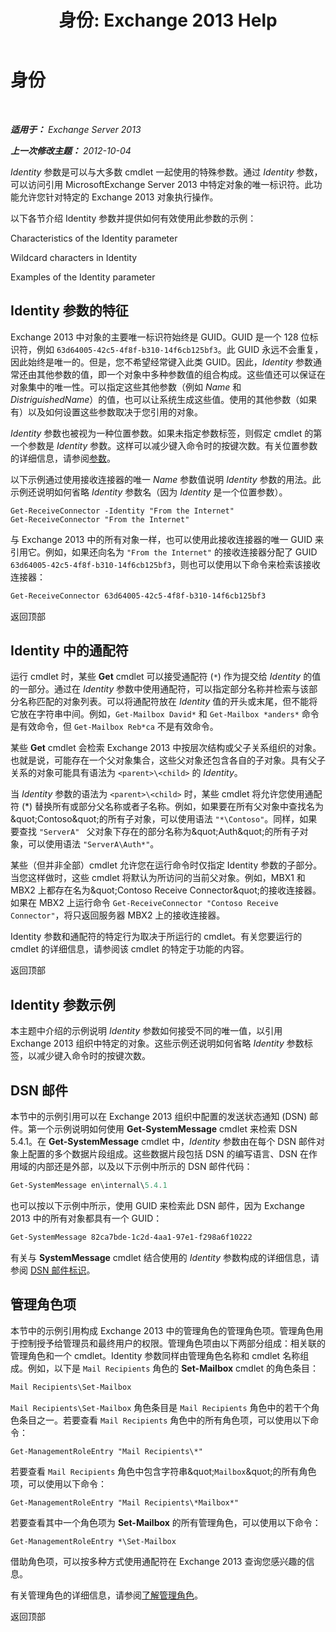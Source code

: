 ﻿---
title: '身份: Exchange 2013 Help'
TOCTitle: 身份
ms:assetid: e90fae91-37e7-4fdc-9170-44f0dc965c66
ms:mtpsurl: https://technet.microsoft.com/zh-cn/library/Bb125042(v=EXCHG.150)
ms:contentKeyID: 50491852
ms.date: 05/21/2018
mtps_version: v=EXCHG.150
ms.translationtype: MT
---

# 身份

 

_**适用于：** Exchange Server 2013_

_**上一次修改主题：** 2012-10-04_

*Identity* 参数是可以与大多数 cmdlet 一起使用的特殊参数。通过 *Identity* 参数，可以访问引用 MicrosoftExchange Server 2013 中特定对象的唯一标识符。此功能允许您针对特定的 Exchange 2013 对象执行操作。

以下各节介绍 Identity 参数并提供如何有效使用此参数的示例：

Characteristics of the Identity parameter

Wildcard characters in Identity

Examples of the Identity parameter

## Identity 参数的特征

Exchange 2013 中对象的主要唯一标识符始终是 GUID。GUID 是一个 128 位标识符，例如 `63d64005-42c5-4f8f-b310-14f6cb125bf3`。此 GUID 永远不会重复，因此始终是唯一的。但是，您不希望经常键入此类 GUID。因此，*Identity* 参数通常还由其他参数的值，即一个对象中多种参数值的组合构成。这些值还可以保证在对象集中的唯一性。可以指定这些其他参数（例如 *Name* 和 *DistriguishedName*）的值，也可以让系统生成这些值。使用的其他参数（如果有）以及如何设置这些参数取决于您引用的对象。

*Identity* 参数也被视为一种位置参数。如果未指定参数标签，则假定 cmdlet 的第一个参数是 *Identity* 参数。这样可以减少键入命令时的按键次数。有关位置参数的详细信息，请参阅[参数](https://technet.microsoft.com/zh-cn/library/bb124388\(v=exchg.150\))。

以下示例通过使用接收连接器的唯一 *Name* 参数值说明 *Identity* 参数的用法。此示例还说明如何省略 *Identity* 参数名（因为 *Identity* 是一个位置参数）。

    Get-ReceiveConnector -Identity "From the Internet"
    Get-ReceiveConnector "From the Internet"

与 Exchange 2013 中的所有对象一样，也可以使用此接收连接器的唯一 GUID 来引用它。例如，如果还向名为 `"From the Internet"` 的接收连接器分配了 GUID `63d64005-42c5-4f8f-b310-14f6cb125bf3`，则也可以使用以下命令来检索该接收连接器：

```powershell
Get-ReceiveConnector 63d64005-42c5-4f8f-b310-14f6cb125bf3
```

返回顶部

## Identity 中的通配符

运行 cmdlet 时，某些 **Get** cmdlet 可以接受通配符 (`*`) 作为提交给 *Identity* 的值的一部分。通过在 *Identity* 参数中使用通配符，可以指定部分名称并检索与该部分名称匹配的对象列表。可以将通配符放在 *Identity* 值的开头或末尾，但不能将它放在字符串中间。例如，`Get-Mailbox David*` 和 `Get-Mailbox *anders*` 命令是有效命令，但 `Get-Mailbox Reb*ca` 不是有效命令。

某些 **Get** cmdlet 会检索 Exchange 2013 中按层次结构或父子关系组织的对象。也就是说，可能存在一个父对象集合，这些父对象还包含各自的子对象。具有父子关系的对象可能具有语法为 `<parent>\<child>` 的 *Identity*。

当 *Identity* 参数的语法为 `<parent>\<child>` 时，某些 cmdlet 将允许您使用通配符 (\*) 替换所有或部分父名称或者子名称。例如，如果要在所有父对象中查找名为\&quot;Contoso\&quot;的所有子对象，可以使用语法 `"*\Contoso"`。同样，如果要查找 `"ServerA" ` 父对象下存在的部分名称为\&quot;Auth\&quot;的所有子对象，可以使用语法 `"ServerA\Auth*"`。

某些（但并非全部）cmdlet 允许您在运行命令时仅指定 Identity 参数的子部分。当您这样做时，这些 cmdlet 将默认为所访问的当前父对象。例如，MBX1 和 MBX2 上都存在名为\&quot;Contoso Receive Connector\&quot;的接收连接器。如果在 MBX2 上运行命令 `Get-ReceiveConnector "Contoso Receive Connector"`，将只返回服务器 MBX2 上的接收连接器。

Identity 参数和通配符的特定行为取决于所运行的 cmdlet。有关您要运行的 cmdlet 的详细信息，请参阅该 cmdlet 的特定于功能的内容。

返回顶部

## Identity 参数示例

本主题中介绍的示例说明 *Identity* 参数如何接受不同的唯一值，以引用 Exchange 2013 组织中特定的对象。这些示例还说明如何省略 *Identity* 参数标签，以减少键入命令时的按键次数。

## DSN 邮件

本节中的示例引用可以在 Exchange 2013 组织中配置的发送状态通知 (DSN) 邮件。第一个示例说明如何使用 **Get-SystemMessage** cmdlet 来检索 DSN 5.4.1。在 **Get-SystemMessage** cmdlet 中，*Identity* 参数由在每个 DSN 邮件对象上配置的多个数据片段组成。这些数据片段包括 DSN 的编写语言、DSN 在作用域的内部还是外部，以及以下示例中所示的 DSN 邮件代码：

```powershell
Get-SystemMessage en\internal\5.4.1
```

也可以按以下示例中所示，使用 GUID 来检索此 DSN 邮件，因为 Exchange 2013 中的所有对象都具有一个 GUID：

```powershell
Get-SystemMessage 82ca7bde-1c2d-4aa1-97e1-f298a6f10222
```

有关与 **SystemMessage** cmdlet 结合使用的 *Identity* 参数构成的详细信息，请参阅 [DSN 邮件标识](dsn-message-identity-exchange-2013-help.md)。

## 管理角色项

本节中的示例引用构成 Exchange 2013 中的管理角色的管理角色项。管理角色用于控制授予给管理员和最终用户的权限。管理角色项由以下两部分组成：相关联的管理角色和一个 cmdlet。Identity 参数同样由管理角色名称和 cmdlet 名称组成。例如，以下是 `Mail Recipients` 角色的 **Set-Mailbox** cmdlet 的角色条目：

```powershell
Mail Recipients\Set-Mailbox
```

`Mail Recipients\Set-Mailbox` 角色条目是 `Mail Recipients` 角色中的若干个角色条目之一。若要查看 `Mail Recipients` 角色中的所有角色项，可以使用以下命令：

    Get-ManagementRoleEntry "Mail Recipients\*"

若要查看 `Mail Recipients` 角色中包含字符串\&quot;`Mailbox`\&quot;的所有角色项，可以使用以下命令：

    Get-ManagementRoleEntry "Mail Recipients\*Mailbox*"

若要查看其中一个角色项为 **Set-Mailbox** 的所有管理角色，可以使用以下命令：

    Get-ManagementRoleEntry *\Set-Mailbox

借助角色项，可以按多种方式使用通配符在 Exchange 2013 查询您感兴趣的信息。

有关管理角色的详细信息，请参阅[了解管理角色](understanding-management-roles-exchange-2013-help.md)。

返回顶部

